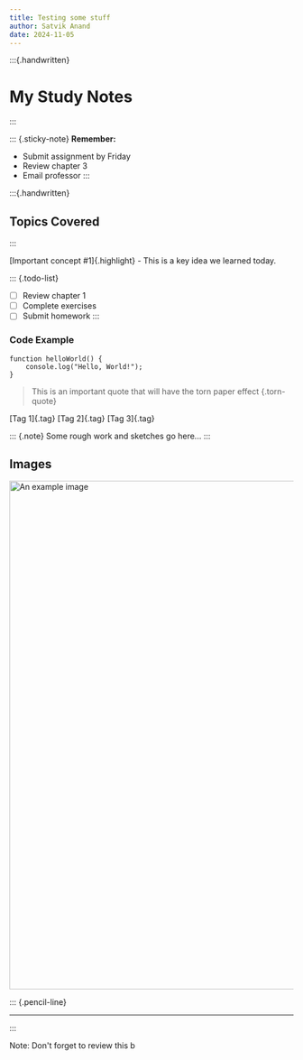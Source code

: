 ```yaml
---
title: Testing some stuff
author: Satvik Anand
date: 2024-11-05
---
```


:::{.handwritten} 

# My Study Notes

:::

::: {.sticky-note}
**Remember:**

- Submit assignment by Friday
- Review chapter 3
- Email professor
  :::


:::{.handwritten}

## Topics Covered

:::

[Important concept #1]{.highlight} - This is a key idea we learned today.

::: {.todo-list}

- [ ] Review chapter 1
- [ ] Complete exercises
- [ ] Submit homework
  :::

### Code Example

```{.code-block}
function helloWorld() {
    console.log("Hello, World!");
}
```

> This is an important quote that will have the torn paper effect
> {.torn-quote}

[Tag 1]{.tag} [Tag 2]{.tag} [Tag 3]{.tag}

::: {.note}
Some rough work and sketches go here...
:::

## Images

<img title="" src="https://upload.wikimedia.org/wikipedia/commons/thumb/4/44/Barry_01_jun_2007_1905Z.jpg/120px-Barry_01_jun_2007_1905Z.jpg" alt="An example image" data-align="left" width="902">

::: {.pencil-line}

---

:::

Note: Don't forget to review this b
